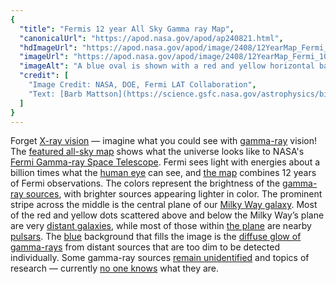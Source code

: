 ```yaml
---
{
  "title": "Fermis 12 year All Sky Gamma ray Map",
  "canonicalUrl": "https://apod.nasa.gov/apod/ap240821.html",
  "hdImageUrl": "https://apod.nasa.gov/apod/image/2408/12YearMap_Fermi_2160.jpg",
  "imageUrl": "https://apod.nasa.gov/apod/image/2408/12YearMap_Fermi_1080.jpg",
  "imageAlt": "A blue oval is shown with a red and yellow horizontal band running across the middle. Red and yellow spots also appear distributed inside the oval. Please see the explanation for more detailed information.",
  "credit": [
    "Image Credit: NASA, DOE, Fermi LAT Collaboration",
    "Text: [Barb Mattson](https://science.gsfc.nasa.gov/astrophysics/bio/barbara.j.mattson) ([U. Maryland](https://www.astro.umd.edu/), [NASA](https://science.gsfc.nasa.gov/astrophysics/)'s [GSFC](https://www.nasa.gov/goddard/))"
  ]
}
---
```


Forget [X-ray vision](https://science.nasa.gov/ems/11_xrays/) — imagine what you could see with [gamma-ray](https://science.nasa.gov/ems/12_gammarays/) vision! The [featured all-sky map](https://svs.gsfc.nasa.gov/14090/) shows what the universe looks like to NASA's [Fermi Gamma-ray Space Telescope](https://science.nasa.gov/mission/fermi). Fermi sees light with energies about a billion times what the [human eye](https://en.wikipedia.org/wiki/Human_eye#/media/File:3D_Medical_Animation_Eye_Structure.jpg) can see, and [the map](https://www.instagram.com/reel/C-dXEVkyGCj/) combines 12 years of Fermi observations. The colors represent the brightness of the [gamma-ray sources](https://apod.nasa.gov/apod/ap230906.html), with brighter sources appearing lighter in color. The prominent stripe across the middle is the central plane of our [Milky Way galaxy](https://imagine.gsfc.nasa.gov/science/objects/milkyway1.html). Most of the red and yellow dots scattered above and below the Milky Way’s plane are very [distant galaxies](https://nasa.tumblr.com/post/171449548004/the-universes-brightest-lights-have-some-dark), while most of those within [the plane](https://apod.nasa.gov/apod/ap180313.html) are nearby [pulsars](https://science.nasa.gov/universe/neutron-stars-are-weird/). The [blue](https://apod.nasa.gov/apod/ap210826.html) background that fills the image is the [diffuse glow of gamma-rays](https://imagine.gsfc.nasa.gov/science/objects/diffuse_background1.html) from distant sources that are too dim to be detected individually. Some gamma-ray sources [remain unidentified](https://imagine.gsfc.nasa.gov/observatories/satellite/compton/unidentified.html) and topics of research — currently [no one knows](https://t3.ftcdn.net/jpg/03/88/96/18/360_F_388961826_N9HqeJkq9qagMtXaFPMfdK9qawWj4T2H.jpg) what they are.

